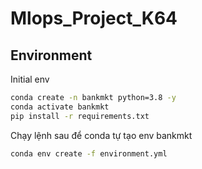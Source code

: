 # Mlops_Project_K64

## Environment

Initial env
```bash
conda create -n bankmkt python=3.8 -y
conda activate bankmkt
pip install -r requirements.txt
``` 

Chạy lệnh sau để conda tự tạo env bankmkt
```bash
conda env create -f environment.yml
```
